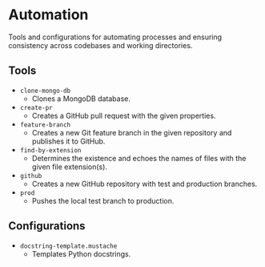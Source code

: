 # Automation

Tools and configurations for automating processes and ensuring consistency across
codebases and working directories.

## Tools

- `clone-mongo-db`
  - Clones a MongoDB database.
- `create-pr`
  - Creates a GitHub pull request with the given properties.
- `feature-branch`
  - Creates a new Git feature branch in the given repository and publishes it to GitHub.
- `find-by-extension`
  - Determines the existence and echoes the names of files with the given file extension(s).
- `github`
  - Creates a new GitHub repository with test and production branches.
- `prod`
  - Pushes the local test branch to production.

## Configurations

- `docstring-template.mustache`
  - Templates Python docstrings.
